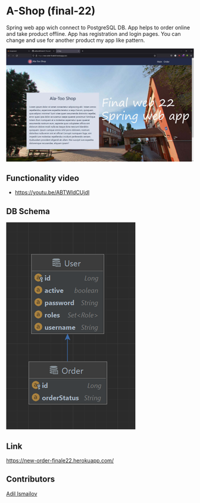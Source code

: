 # A-Shop (final-22)

Spring web app wich connect to PostgreSQL DB.
App helps to order online and take product offline. App has registration and login pages. You can change and use for another product my app like pattern.

![Menu Illustration](https://github.com/adilism48/finale22/blob/main/phto/MainP.jpg)

## Functionality video
 - https://youtu.be/ABTWIdCUjdI

## DB Schema
![Menu Illustration](https://github.com/adilism48/finale22/blob/main/phto/DBS.PNG)

## Link
https://new-order-finale22.herokuapp.com/

## Contributors
[Adil Ismailov](https://github.com/adilism48)
